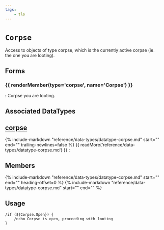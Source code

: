 ```yaml
---
tags:
    - tlo
---
```

# `Corpse`

<!--tlo-desc-start-->
Access to objects of type corpse, which is the currently active corpse (ie. the one you are looting).
<!--tlo-desc-end-->
## Forms
<!--tlo-forms-start-->
### {{ renderMember(type='corpse', name='Corpse') }}

:   Corpse you are looting.
<!--tlo-forms-end-->

## Associated DataTypes
<!--tlo-datatypes-start-->
## [corpse](../data-types/datatype-corpse.md)
{%
  include-markdown "reference/data-types/datatype-corpse.md"
  start="<!--dt-desc-start-->"
  end="<!--dt-desc-end-->"
  trailing-newlines=false
%} {{ readMore('reference/data-types/datatype-corpse.md') }}
:    <h2>Members</h2>
    {%
    include-markdown "reference/data-types/datatype-corpse.md"
    start="<!--dt-members-start-->"
    end="<!--dt-members-end-->"
    heading-offset=0
    %}
    {%
    include-markdown "reference/data-types/datatype-corpse.md"
    start="<!--dt-linkrefs-start-->"
    end="<!--dt-linkrefs-end-->"
    %}
<!--tlo-datatypes-end-->

## Usage

```
/if (${Corpse.Open}) {
    /echo Corpse is open, proceeding with looting
}
```
<!--tlo-linkrefs-start-->
[corpse]: ../data-types/datatype-corpse.md
<!--tlo-linkrefs-end-->
